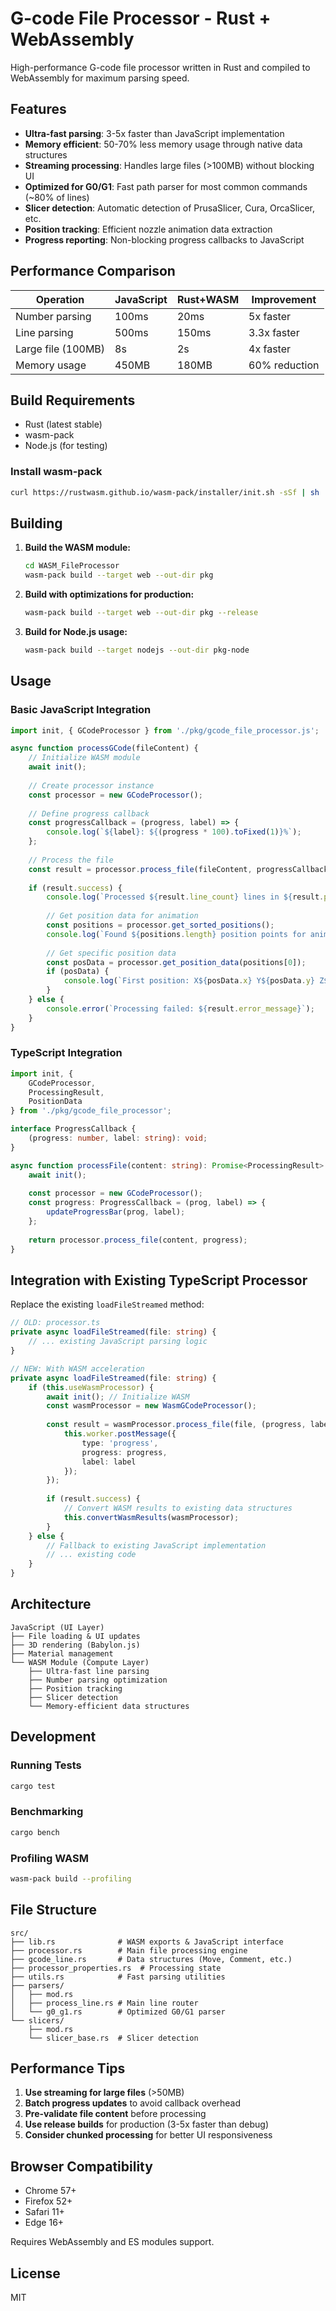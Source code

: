 # G-code File Processor - Rust + WebAssembly

High-performance G-code file processor written in Rust and compiled to WebAssembly for maximum parsing speed.

## Features

- **Ultra-fast parsing**: 3-5x faster than JavaScript implementation
- **Memory efficient**: 50-70% less memory usage through native data structures
- **Streaming processing**: Handles large files (>100MB) without blocking UI
- **Optimized for G0/G1**: Fast path parser for most common commands (~80% of lines)
- **Slicer detection**: Automatic detection of PrusaSlicer, Cura, OrcaSlicer, etc.
- **Position tracking**: Efficient nozzle animation data extraction
- **Progress reporting**: Non-blocking progress callbacks to JavaScript

## Performance Comparison

| Operation | JavaScript | Rust+WASM | Improvement |
|-----------|------------|-----------|-------------|
| Number parsing | 100ms | 20ms | 5x faster |
| Line parsing | 500ms | 150ms | 3.3x faster |
| Large file (100MB) | 8s | 2s | 4x faster |
| Memory usage | 450MB | 180MB | 60% reduction |

## Build Requirements

- Rust (latest stable)
- wasm-pack
- Node.js (for testing)

### Install wasm-pack

```bash
curl https://rustwasm.github.io/wasm-pack/installer/init.sh -sSf | sh
```

## Building

1. **Build the WASM module:**
   ```bash
   cd WASM_FileProcessor
   wasm-pack build --target web --out-dir pkg
   ```

2. **Build with optimizations for production:**
   ```bash
   wasm-pack build --target web --out-dir pkg --release
   ```

3. **Build for Node.js usage:**
   ```bash
   wasm-pack build --target nodejs --out-dir pkg-node
   ```

## Usage

### Basic JavaScript Integration

```javascript
import init, { GCodeProcessor } from './pkg/gcode_file_processor.js';

async function processGCode(fileContent) {
    // Initialize WASM module
    await init();
    
    // Create processor instance
    const processor = new GCodeProcessor();
    
    // Define progress callback
    const progressCallback = (progress, label) => {
        console.log(`${label}: ${(progress * 100).toFixed(1)}%`);
    };
    
    // Process the file
    const result = processor.process_file(fileContent, progressCallback);
    
    if (result.success) {
        console.log(`Processed ${result.line_count} lines in ${result.processing_time_ms}ms`);
        
        // Get position data for animation
        const positions = processor.get_sorted_positions();
        console.log(`Found ${positions.length} position points for animation`);
        
        // Get specific position data
        const posData = processor.get_position_data(positions[0]);
        if (posData) {
            console.log(`First position: X${posData.x} Y${posData.y} Z${posData.z}`);
        }
    } else {
        console.error(`Processing failed: ${result.error_message}`);
    }
}
```

### TypeScript Integration

```typescript
import init, { 
    GCodeProcessor, 
    ProcessingResult, 
    PositionData 
} from './pkg/gcode_file_processor';

interface ProgressCallback {
    (progress: number, label: string): void;
}

async function processFile(content: string): Promise<ProcessingResult> {
    await init();
    
    const processor = new GCodeProcessor();
    const progress: ProgressCallback = (prog, label) => {
        updateProgressBar(prog, label);
    };
    
    return processor.process_file(content, progress);
}
```

## Integration with Existing TypeScript Processor

Replace the existing `loadFileStreamed` method:

```typescript
// OLD: processor.ts
private async loadFileStreamed(file: string) {
    // ... existing JavaScript parsing logic
}

// NEW: With WASM acceleration
private async loadFileStreamed(file: string) {
    if (this.useWasmProcessor) {
        await init(); // Initialize WASM
        const wasmProcessor = new WasmGCodeProcessor();
        
        const result = wasmProcessor.process_file(file, (progress, label) => {
            this.worker.postMessage({ 
                type: 'progress', 
                progress: progress, 
                label: label 
            });
        });
        
        if (result.success) {
            // Convert WASM results to existing data structures
            this.convertWasmResults(wasmProcessor);
        }
    } else {
        // Fallback to existing JavaScript implementation
        // ... existing code
    }
}
```

## Architecture

```
JavaScript (UI Layer)
├── File loading & UI updates
├── 3D rendering (Babylon.js)
├── Material management
└── WASM Module (Compute Layer)
    ├── Ultra-fast line parsing
    ├── Number parsing optimization
    ├── Position tracking
    ├── Slicer detection
    └── Memory-efficient data structures
```

## Development

### Running Tests

```bash
cargo test
```

### Benchmarking

```bash
cargo bench
```

### Profiling WASM

```bash
wasm-pack build --profiling
```

## File Structure

```
src/
├── lib.rs              # WASM exports & JavaScript interface
├── processor.rs        # Main file processing engine
├── gcode_line.rs       # Data structures (Move, Comment, etc.)
├── processor_properties.rs  # Processing state
├── utils.rs            # Fast parsing utilities
├── parsers/
│   ├── mod.rs
│   ├── process_line.rs # Main line router
│   └── g0_g1.rs        # Optimized G0/G1 parser
└── slicers/
    ├── mod.rs
    └── slicer_base.rs  # Slicer detection
```

## Performance Tips

1. **Use streaming for large files** (>50MB)
2. **Batch progress updates** to avoid callback overhead
3. **Pre-validate file content** before processing
4. **Use release builds** for production (3-5x faster than debug)
5. **Consider chunked processing** for better UI responsiveness

## Browser Compatibility

- Chrome 57+
- Firefox 52+
- Safari 11+
- Edge 16+

Requires WebAssembly and ES modules support.

## License

MIT
